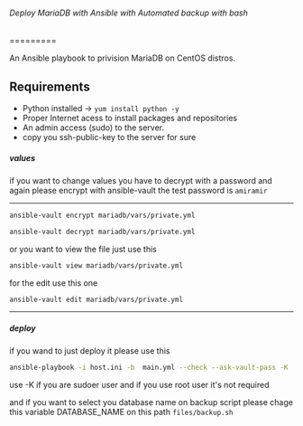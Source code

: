 ###### Deploy MariaDB with Ansible with Automated backup with bash
=========

An Ansible playbook to privision MariaDB on CentOS distros.

Requirements
------------

- Python installed -> ` yum install python -y `
- Proper Internet acess to install packages and repositories
- An admin access (sudo) to the server.
- copy you ssh-public-key to the server for sure 

##### values
if you want to change values you have to decrypt with a password and again please encrypt with ansible-vault the test password is ```amiramir```

--------------
```bash
ansible-vault encrypt mariadb/vars/private.yml

ansible-vault decrypt mariadb/vars/private.yml
```
or you want to view the file just use this 

```bash
ansible-vault view mariadb/vars/private.yml
```

for the edit use this one
```bash
ansible-vault edit mariadb/vars/private.yml
```
----------------


##### deploy 

if you wand to just deploy it please use this 

```bash
ansible-playbook -i host.ini -b  main.yml --check --ask-vault-pass -K 
```

use -K if you are sudoer user and if you use root user it's not required 

and if you want to select you database name on backup script please chage this variable DATABASE_NAME on this path ```files/backup.sh```